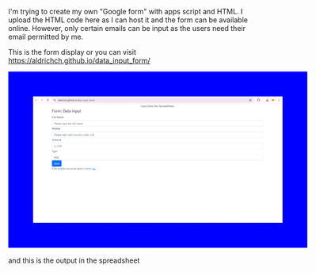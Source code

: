 I'm trying to create my own "Google form" with apps script and HTML. I upload the HTML code here as I can host it and the form can be available online. However, only certain emails can be input as the users need their email permitted by me.

This is the form display or you can visit https://aldrichch.github.io/data_input_form/

<div align="center">
  <img src="./form_screenshot.png" alt="Form Screenshot" width="750" style="border: 50px solid blue;">
</div>



and this is the output in the spreadsheet

